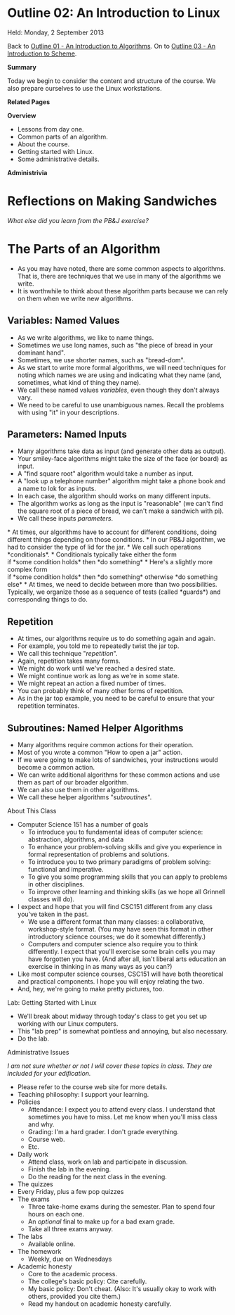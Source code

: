 Outline 02: An Introduction to Linux
====================================

Held: Monday, 2 September 2013

Back to [Outline 01 - An Introduction to Algorithms](outline.01.html).
On to [Outline 03 - An Introduction to Scheme](outline.03.html).

**Summary**

Today we begin to consider the content and structure of the course.  We
also prepare ourselves to use the Linux workstations.

**Related Pages**


**Overview**

* Lessons from day one.
* Common parts of an algorithm.
* About the course.
* Getting started with Linux.
* Some administrative details.

**Administrivia**


Reflections on Making Sandwiches
================================

*What else did you learn from the PB&amp;J exercise?*

The Parts of an Algorithm
=========================
* As you may have noted, there are some common aspects to algorithms.
  That is, there are techniques that we use in many of the algorithms
  we write.  
* It is worthwhile to think about these algorithm parts
  because we can rely on them when we write new algorithms. 

Variables: Named Values
-----------------------
* As we write algorithms, we like to name things.  
* Sometimes we use long names, such as "the piece of bread in 
  your dominant hand".
* Sometimes, we use shorter names, such as "bread-dom".  
* As we start to write more formal algorithms, we will need
  techniques for noting which names we are using and indicating
  what they name (and, sometimes, what kind of thing they name).
* We call these named values *variables*, even though they
  don't always vary.
* We need to be careful to use unambiguous names.  Recall the 
  problems with using "it" in your descriptions.

Parameters: Named Inputs
------------------------
* Many algorithms take data as input (and generate other data
  as output).
* Your smiley-face algorithms might take the size of the face (or board)
  as input.
* A "find square root" algorithm would take a number as input.
* A "look up a telephone number" algorithm might take a phone
  book and a name to lok for as inputs.
* In each case, the algorithm should works on many different inputs.
* The algorithm works as long as the input is
  "reasonable" (we can't find the square root of a piece of bread,
  we can't make a sandwich with pi).
* We call these inputs *parameters*.

<section name="conditionals" 
         title="Conditionals: Handling Different Situations">
* At times, our algorithms have to account for different conditions, doing
  different things depending on those conditions.  
* In our PB&amp;J algorithm, we had to consider the type of lid for the jar.
* We call such operations *conditionals*.  
* Conditionals typically take either the form <br>
  if *some condition holds* then *do something*
* Here's a slightly more complex form <br>
  if *some condition holds* then *do something* otherwise
  *do something else*
* At times, we need to decide between more than two possibilities.
  Typically, we organize those as a sequence of tests (called *guards*)
  and corresponding things to do.

Repetition
==========
* At times, our algorithms require us to do something again and again.
* For example, you told me to repeatedly twist the jar top.
* We call this technique "*repetition*".  
* Again, repetition takes many forms.  
* We might do work until we've reached a desired state.
* We might continue work as long as we're in some state.
* We might repeat an action a fixed number of times.
* You can probably think of many other forms of repetition.
* As in the jar top example, you need to be careful to ensure that your
  repetition terminates.

Subroutines: Named Helper Algorithms
====================================
* Many algorithms require common actions for their operation.  
* Most of you wrote a common "How to open a jar" action.
* If we were going to make lots of sandwiches, your instructions would
  become a common action.
* We can write additional algorithms for these common actions and 
  use them as part of our broader algorithm.  
* We can also use them in other algorithms.
* We call these helper algorithms "*subroutines*".

 About This Class
* Computer Science 151 has a number of goals
    * To introduce you to fundamental ideas of computer science: abstraction,
    algorithms, and data
    * To enhance your problem-solving skills and give you experience
    in formal representation of problems and solutions.
    * To introduce you to two primary paradigms of problem solving:
    functional and imperative.
    * To give you some programming skills that you can apply to problems
    in other disciplines.
    * To improve other learning and thinking skills (as we hope all
    Grinnell classes will do).
* I expect and hope that you will find CSC151 different from any class
  you've taken in the past.
    * We use a different format than many classes: a collaborative,
    workshop-style format.  (You may have seen this format in other
    introductory science courses; we do it somewhat differently.)
    * Computers and computer science also require you to think differently.
    I expect that you'll exercise some brain cells you may have forgotten
    you have.  (And after all, isn't liberal arts education an exercise
    in thinking in as many ways as you can?)
* Like most computer science courses, CSC151 will have both theoretical
  and practical components.  I hope you will enjoy relating the two.
* And, hey, we're going to make pretty pictures, too.

 Lab: Getting Started with Linux
* We'll break about midway through today's class to get you set up
  working with our Linux computers.
* This "lab prep" is somewhat pointless and annoying, but also necessary.
* Do [](../Labs/linux-lab.html)the lab</a>.

 Administrative Issues

*I am not sure whether or not I will cover these topics in class.
They are included for your edification.*
* Please refer to the []({$site_url})course web site</a> 
  for more details.  
* Teaching philosophy: I support your learning.
* Policies
    * Attendance: I expect you to attend every class.  I understand that
    sometimes you have to miss.  Let me know
    when you'll miss class and why.
    * Grading: I'm a hard grader.  I don't grade everything.
    * Course web.
    * Etc.
* Daily work
    * Attend class, work on lab and participate in discussion.
    * Finish the lab in the evening.
    * Do the reading for the next class in the evening.
* The quizzes
* Every Friday, plus a few pop quizzes
* The exams
    * Three take-home exams during the semester.  Plan to spend
    four hours on each one.
    * An *optional* final to make up for a bad exam grade.
    * Take all three exams anyway.
* The labs
    * Available online. 
* The homework
    * Weekly, due on Wednesdays
* Academic honesty
    * Core to the academic process.
    * The college's basic policy: Cite carefully.
    * My basic policy: Don't cheat.  (Also: It's usually okay to work with
    others, provided you cite them.)
    * Read [](../Handouts/academic-honesty.html)my handout on
    academic honesty</a> carefully.


